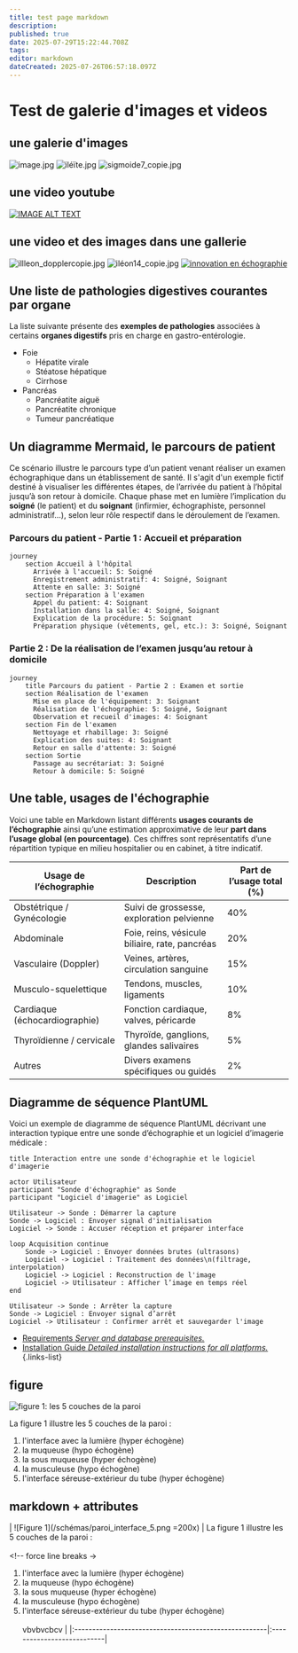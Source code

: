 ```yaml
---
title: test page markdown
description: 
published: true
date: 2025-07-29T15:22:44.708Z
tags: 
editor: markdown
dateCreated: 2025-07-26T06:57:18.097Z
---
```


# Test de galerie d'images et videos

## une galerie d'images

![image.jpg](/image.jpg) ![iléïte.jpg](/iléïte.jpg) ![sigmoide7_copie.jpg](/mccolique1/sigmoide7_copie.jpg)
<!-- {p:.galerie} -->

## une video youtube
[![IMAGE ALT TEXT](https://img.youtube.com/vi/_etHH7s8oNQ/0.jpg)](https://youtube.com/watch?v=_etHH7s8oNQ "Video Title")


## une video et des images dans une gallerie

![illleon_dopplercopie.jpg](/illleon_dopplercopie.jpg) ![iléon14_copie.jpg](/iléon14_copie.jpg) [![innovation en échographie](https://img.youtube.com/vi/_etHH7s8oNQ/0.jpg)](https://youtube.com/watch?v=_etHH7s8oNQ "innovation en échographie")
<!-- {p:.galerie} -->


## Une liste de pathologies digestives courantes par organe

La liste suivante présente des **exemples de pathologies** associées à certains **organes digestifs** pris en charge en gastro-entérologie.

- Foie
  - Hépatite virale
  - Stéatose hépatique
  - Cirrhose
- Pancréas
  - Pancréatite aiguë
  - Pancréatite chronique
  - Tumeur pancréatique
  
## Un diagramme Mermaid, le parcours de patient

Ce scénario illustre le parcours type d’un patient venant réaliser un examen échographique dans un établissement de santé. Il s'agit d'un exemple fictif destiné à visualiser les différentes étapes, de l’arrivée du patient à l’hôpital jusqu’à son retour à domicile.
Chaque phase met en lumière l’implication du **soigné** (le patient) et du **soignant** (infirmier, échographiste, personnel administratif…), selon leur rôle respectif dans le déroulement de l’examen.

### Parcours du patient - Partie 1 : Accueil et préparation
```mermaid
journey
    section Accueil à l'hôpital
      Arrivée à l'accueil: 5: Soigné
      Enregistrement administratif: 4: Soigné, Soignant
      Attente en salle: 3: Soigné
    section Préparation à l'examen
      Appel du patient: 4: Soignant
      Installation dans la salle: 4: Soigné, Soignant
      Explication de la procédure: 5: Soignant
      Préparation physique (vêtements, gel, etc.): 3: Soigné, Soignant
```
### Partie 2 : De la réalisation de l’examen jusqu’au retour à domicile
```mermaid
journey
    title Parcours du patient - Partie 2 : Examen et sortie
    section Réalisation de l'examen
      Mise en place de l'équipement: 3: Soignant
      Réalisation de l'échographie: 5: Soigné, Soignant
      Observation et recueil d'images: 4: Soignant
    section Fin de l'examen
      Nettoyage et rhabillage: 3: Soigné
      Explication des suites: 4: Soignant
      Retour en salle d'attente: 3: Soigné
    section Sortie
      Passage au secrétariat: 3: Soigné
      Retour à domicile: 5: Soigné
```

## Une table, usages de l'échographie

Voici une table en Markdown listant différents **usages courants de l’échographie** ainsi qu’une estimation approximative de leur **part dans l’usage global (en pourcentage)**. Ces chiffres sont représentatifs d’une répartition typique en milieu hospitalier ou en cabinet, à titre indicatif.

| Usage de l’échographie                  | Description                                    | Part  de l’usage total (%) |
|-----------------------------------|------------------------------------------------------|----------------------------|
| Obstétrique / Gynécologie         | Suivi de grossesse, exploration pelvienne            | 40%                        |
| Abdominale                        | Foie, reins, vésicule biliaire, rate, pancréas       | 20%                        |
| Vasculaire (Doppler)              | Veines, artères, circulation sanguine                | 15%                        |
| Musculo-squelettique              | Tendons, muscles, ligaments                          | 10%                        |
| Cardiaque (échocardiographie)     | Fonction cardiaque, valves, péricarde                | 8%                         |
| Thyroïdienne / cervicale          | Thyroïde, ganglions, glandes salivaires              | 5%                         |
| Autres                            | Divers examens spécifiques ou guidés                 | 2%                         |



## Diagramme de séquence PlantUML 
Voici un exemple de diagramme de séquence PlantUML décrivant une interaction typique entre une sonde d’échographie et un logiciel d’imagerie médicale :
```plantuml
title Interaction entre une sonde d'échographie et le logiciel d'imagerie

actor Utilisateur
participant "Sonde d'échographie" as Sonde
participant "Logiciel d'imagerie" as Logiciel

Utilisateur -> Sonde : Démarrer la capture
Sonde -> Logiciel : Envoyer signal d'initialisation
Logiciel -> Sonde : Accuser réception et préparer interface

loop Acquisition continue
    Sonde -> Logiciel : Envoyer données brutes (ultrasons)
    Logiciel -> Logiciel : Traitement des données\n(filtrage, interpolation)
    Logiciel -> Logiciel : Reconstruction de l'image
    Logiciel -> Utilisateur : Afficher l’image en temps réel
end

Utilisateur -> Sonde : Arrêter la capture
Sonde -> Logiciel : Envoyer signal d’arrêt
Logiciel -> Utilisateur : Confirmer arrêt et sauvegarder l'image
```

- [Requirements *Server and database prerequisites.*](/install/requirements)
- [Installation Guide *Detailed installation instructions for all platforms.*](/install)
{.links-list}

## figure

![**figure 1:** les 5 couches de la paroi](/schémas/paroi_interface_5.png)

La figure 1 illustre les 5 couches de la paroi :
1. l'interface avec la lumière (hyper échogène)
1. la muqueuse (hypo échogène)
1. la sous muqueuse (hyper échogène)
1. la musculeuse (hypo échogène)
1. l'interface séreuse-extérieur du tube (hyper échogène)

## markdown + attributes


| ![Figure 1](/schémas/paroi_interface_5.png =200x) | La figure 1 illustre les 5 couches de la paroi :<br><br> <!-- force line breaks ->
  1. l'interface avec la lumière (hyper échogène)  
  2. la muqueuse (hypo échogène)  
  3. la sous muqueuse (hyper échogène)  
  4. la musculeuse (hypo échogène)  
  5. l'interface séreuse-extérieur du tube (hyper échogène)  
  <br>vbvbvcbcv |
|:------------------------------------------------------|:---------------------------|







